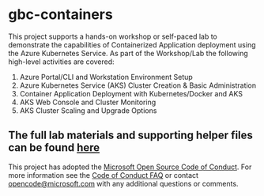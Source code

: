 
# gbc-containers

This project supports a hands-on workshop or self-paced lab to demonstrate the capabilities of Containerized Application deployment using the Azure Kubernetes Service.  As part of the Workshop/Lab the following high-level activities are covered:

1. Azure Portal/CLI and Workstation Environment Setup
2. Azure Kubernetes Service (AKS) Cluster Creation & Basic Administration
3. Container Application Deployment with Kubernetes/Docker and AKS
4. AKS Web Console and Cluster Monitoring
5. AKS Cluster Scaling and Upgrade Options

## The full lab materials and supporting helper files can be found [here](https://github.com/azure-appdev-tsp-ncr/gbc-containers/tree/master/labs)

This project has adopted the [Microsoft Open Source Code of Conduct](https://opensource.microsoft.com/codeofconduct/).
For more information see the [Code of Conduct FAQ](https://opensource.microsoft.com/codeofconduct/faq/) or
contact [opencode@microsoft.com](mailto:opencode@microsoft.com) with any additional questions or comments.
